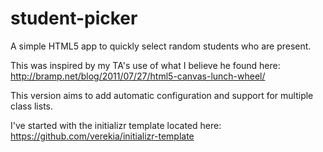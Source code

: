 student-picker
==============

A simple HTML5 app to quickly select random students who are present. 

This was inspired by my TA's use of what I believe he found here:
http://bramp.net/blog/2011/07/27/html5-canvas-lunch-wheel/

This version aims to add automatic configuration and support for  multiple class lists.

I've started with the initializr template located here: https://github.com/verekia/initializr-template
